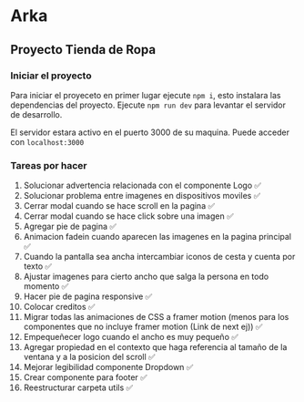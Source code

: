 # Arka

## Proyecto Tienda de Ropa

### Iniciar el proyecto

Para iniciar el proyeceto en primer lugar ejecute `npm i`, esto instalara las dependencias del proyecto. Ejecute `npm run dev` para levantar el servidor de desarrollo.

El servidor estara activo en el puerto 3000 de su maquina. Puede acceder con `localhost:3000`

### Tareas por hacer

1. Solucionar advertencia relacionada con el componente Logo ✅
2. Solucionar problema entre imagenes en dispositivos moviles ✅
3. Cerrar modal cuando se hace scroll en la pagina ✅
4. Cerrar modal cuando se hace click sobre una imagen ✅
5. Agregar pie de pagina ✅
6. Animacion fadein cuando aparecen las imagenes en la pagina principal ✅
7. Cuando la pantalla sea ancha intercambiar iconos de cesta y cuenta por texto ✅
8. Ajustar imagenes para cierto ancho que salga la persona en todo momento ✅
9. Hacer pie de pagina responsive ✅
10. Colocar creditos ✅
11. Migrar todas las animaciones de CSS a framer motion (menos para los componentes que no incluye framer motion (Link de next ej)) ✅
12. Empequeñecer logo cuando el ancho es muy pequeño ✅
13. Agregar propiedad en el contexto que haga referencia al tamaño de la ventana y a la posicion del scroll ✅
14. Mejorar legibilidad componente Dropdown ✅
15. Crear componente para footer ✅
16. Reestructurar carpeta utils ✅
